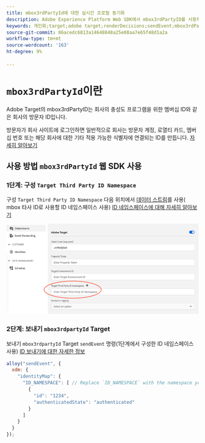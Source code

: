 ```yaml
---
title: mbox3rdPartyId에 대한 실시간 프로필 동기화
description: Adobe Experience Platform Web SDK에서 mbox3rdPartyID를 사용하는 방법을 알아봅니다.
keywords: 개인화;target;adobe target;renderDecisions;sendEvent;mbox3rdPartyId;
source-git-commit: 86acedc6813a14648848a25e08aa7e65f48d1a2a
workflow-type: tm+mt
source-wordcount: '163'
ht-degree: 9%

---
```



# `mbox3rdPartyId`이란 

Adobe Target의 mbox3rdPartyID는 회사의 충성도 프로그램을 위한 멤버십 ID와 같은 회사의 방문자 ID입니다.

방문자가 회사 사이트에 로그인하면 일반적으로 회사는 방문자 계정, 로열티 카드, 멤버십 번호 또는 해당 회사에 대한 기타 적용 가능한 식별자에 연결되는 ID를 만듭니다. [자세히 알아보기](https://experienceleague.adobe.com/docs/target/using/audiences/visitor-profiles/3rd-party-id.html?lang=en#)


## 사용 방법 `mbox3rdPartyId` 웹 SDK 사용

### 1단계: 구성 `Target Third Party ID Namespace`

구성 `Target Third Party ID Namespace` 다음 위치에서 [데이터 스트림](../../fundamentals/datastreams.md)를 사용( mbox 타사 ID로 사용할 ID 네임스페이스 사용)
[ID 네임스페이스에 대해 자세히 알아보기](https://experienceleague.adobe.com/docs/experience-platform/identity/namespaces.html?lang=ko-KR)

![](assets/mbox3rdpartyid.png)

### 2단계: 보내기 `mbox3rdpartyId` Target

보내기 `mbox3rdpartyId` Target `sendEvent` 명령(1단계에서 구성한 ID 네임스페이스 사용)
[ID 보내기에 대한 자세한 정보](../../identity/overview.md#syncing-identities)

```javascript
alloy("sendEvent", {
  xdm: {
    "identityMap": {
      "ID_NAMESPACE": [ // Replace `ID_NAMESPACE` with the namespace you have configured in Step 1.
        {
          "id": "1234",
          "authenticatedState": "authenticated"
        }
      ]
    }
  }
});
```


